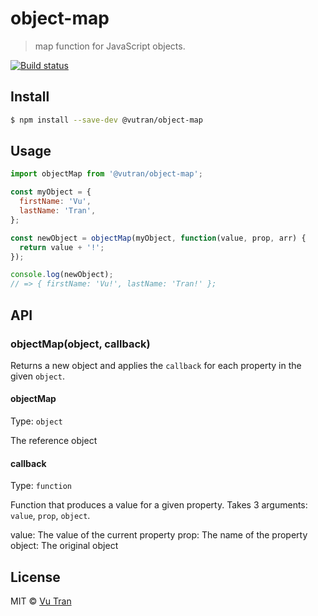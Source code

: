 # object-map

> map function for JavaScript objects.

[![Build status](https://ci.appveyor.com/api/projects/status/uu303wn7eqodcdgn/branch/master?svg=true)](https://ci.appveyor.com/project/vutran/object-map/branch/master)

## Install

````bash
$ npm install --save-dev @vutran/object-map
````

## Usage

````js
import objectMap from '@vutran/object-map';

const myObject = {
  firstName: 'Vu',
  lastName: 'Tran',
};

const newObject = objectMap(myObject, function(value, prop, arr) {
  return value + '!';
});

console.log(newObject);
// => { firstName: 'Vu!', lastName: 'Tran!' };
````

## API

### objectMap(object, callback)

Returns a new object and applies the `callback` for each property in the given `object`.

#### objectMap

Type: `object`

The reference object

#### callback

Type: `function`

Function that produces a value for a given property. Takes 3 arguments: `value`, `prop`, `object`.

value: The value of the current property
prop: The name of the property
object: The original object

## License

MIT © [Vu Tran](https://github.com/vutran/)

